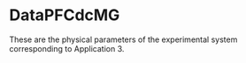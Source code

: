 # DataPFCdcMG
These are the physical parameters of the experimental system corresponding to Application 3.
